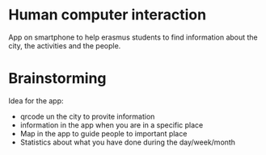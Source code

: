 # Human computer interaction

App on smartphone to help erasmus students to find information about the city, the activities and the people.

# Brainstorming

Idea for the app:

- qrcode un the city to provite information
- information in the app when you are in a specific place
- Map in the app to guide people to important place
- Statistics about what you have done during the day/week/month
